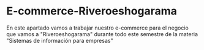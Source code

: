 # E-commerce-Riveroeshogarama
En este apartado vamos a trabajar nuestro e-commerce para el negocio que vamos a "Riveroeshogarama" durante todo este semestre de la materia "Sistemas de información para empresas"

